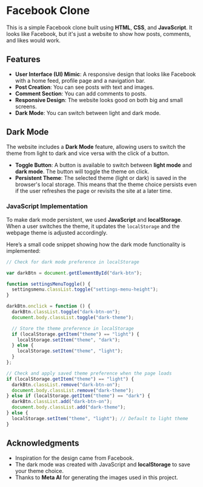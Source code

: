 # Facebook Clone

This is a simple Facebook clone built using **HTML**, **CSS**, and **JavaScript**. It looks like Facebook, but it's just a website to show how posts, comments, and likes would work.

## Features

- **User Interface (UI) Mimic**: A responsive design that looks like Facebook with a home feed, profile page and a navigation bar.
- **Post Creation**: You can see posts with text and images.
- **Comment Section**: You can add comments to posts.
- **Responsive Design**: The website looks good on both big and small screens.
- **Dark Mode**: You can switch between light and dark mode.

## Dark Mode

The website includes a **Dark Mode** feature, allowing users to switch the theme from light to dark and vice versa with the click of a button.

- **Toggle Button**: A button is available to switch between **light mode** and **dark mode**. The button will toggle the theme on click.
- **Persistent Theme**: The selected theme (light or dark) is saved in the browser's local storage. This means that the theme choice persists even if the user refreshes the page or revisits the site at a later time.

### JavaScript Implementation

To make dark mode persistent, we used **JavaScript** and **localStorage**. When a user switches the theme, it updates the `localStorage` and the webpage theme is adjusted accordingly.

Here’s a small code snippet showing how the dark mode functionality is implemented:

```javascript
// Check for dark mode preference in localStorage

var darkBtn = document.getElementById("dark-btn");

function settingsMenuToggle() {
  settingsmenu.classList.toggle("settings-menu-height");
}

darkBtn.onclick = function () {
  darkBtn.classList.toggle("dark-btn-on");
  document.body.classList.toggle("dark-theme");

  // Store the theme preference in localStorage
  if (localStorage.getItem("theme") == "light") {
    localStorage.setItem("theme", "dark");
  } else {
    localStorage.setItem("theme", "light");
  }
};

// Check and apply saved theme preference when the page loads
if (localStorage.getItem("theme") == "light") {
  darkBtn.classList.remove("dark-btn-on");
  document.body.classList.remove("dark-theme");
} else if (localStorage.getItem("theme") == "dark") {
  darkBtn.classList.add("dark-btn-on");
  document.body.classList.add("dark-theme");
} else {
  localStorage.setItem("theme", "light"); // Default to light theme
}
```

## Acknowledgments

- Inspiration for the design came from Facebook.
- The dark mode was created with JavaScript and **localStorage** to save your theme choice.
- Thanks to **Meta AI** for generating the images used in this project.
